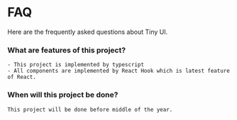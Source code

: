 # FAQ

Here are the frequently asked questions about Tiny UI.

### What are features of this project?

    - This project is implemented by typescript
    - All components are implemented by React Hook which is latest feature of React. 

### When will this project be done?

    This project will be done before middle of the year.
